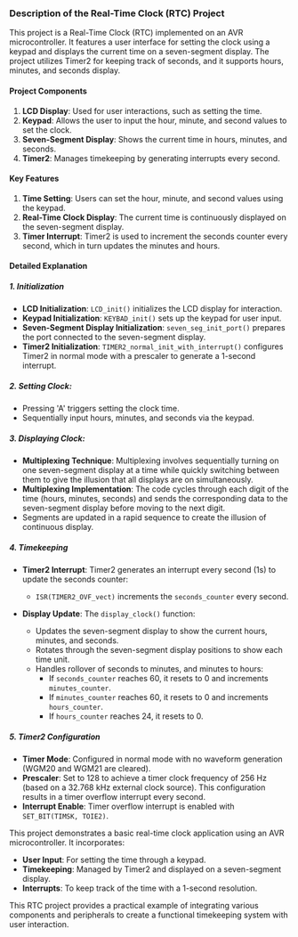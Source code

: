 ### Description of the Real-Time Clock (RTC) Project

This project is a Real-Time Clock (RTC) implemented on an AVR microcontroller. It features a user interface for setting the clock using a keypad and displays the current time on a seven-segment display. The project utilizes Timer2 for keeping track of seconds, and it supports hours, minutes, and seconds display.

#### Project Components

1. **LCD Display**: Used for user interactions, such as setting the time.
2. **Keypad**: Allows the user to input the hour, minute, and second values to set the clock.
3. **Seven-Segment Display**: Shows the current time in hours, minutes, and seconds.
4. **Timer2**: Manages timekeeping by generating interrupts every second.

#### Key Features

1. **Time Setting**: Users can set the hour, minute, and second values using the keypad.
2. **Real-Time Clock Display**: The current time is continuously displayed on the seven-segment display.
3. **Timer Interrupt**: Timer2 is used to increment the seconds counter every second, which in turn updates the minutes and hours.

#### Detailed Explanation

##### 1. **Initialization**

- **LCD Initialization**: `LCD_init()` initializes the LCD display for interaction.
- **Keypad Initialization**: `KEYBAD_init()` sets up the keypad for user input.
- **Seven-Segment Display Initialization**: `seven_seg_init_port()` prepares the port connected to the seven-segment display.
- **Timer2 Initialization**: `TIMER2_normal_init_with_interrupt()` configures Timer2 in normal mode with a prescaler to generate a 1-second interrupt.

##### 2. **Setting Clock**:
  - Pressing 'A' triggers setting the clock time.
  - Sequentially input hours, minutes, and seconds via the keypad.
    
##### 3. **Displaying Clock**:
- **Multiplexing Technique**: Multiplexing involves sequentially turning on one seven-segment display at a time while quickly switching between them to give the illusion that all displays are on simultaneously.
- **Multiplexing Implementation**: The code cycles through each digit of the time (hours, minutes, seconds) and sends the corresponding data to the seven-segment display before moving to the next digit.
- Segments are updated in a rapid sequence to create the illusion of continuous display.
 
##### 4. **Timekeeping**

- **Timer2 Interrupt**: Timer2 generates an interrupt every second (1s) to update the seconds counter:
  - `ISR(TIMER2_OVF_vect)` increments the `seconds_counter` every second.

- **Display Update**: The `display_clock()` function:
  - Updates the seven-segment display to show the current hours, minutes, and seconds.
  - Rotates through the seven-segment display positions to show each time unit.
  - Handles rollover of seconds to minutes, and minutes to hours:
    - If `seconds_counter` reaches 60, it resets to 0 and increments `minutes_counter`.
    - If `minutes_counter` reaches 60, it resets to 0 and increments `hours_counter`.
    - If `hours_counter` reaches 24, it resets to 0.

##### 5. **Timer2 Configuration**

- **Timer Mode**: Configured in normal mode with no waveform generation (WGM20 and WGM21 are cleared).
- **Prescaler**: Set to 128 to achieve a timer clock frequency of 256 Hz (based on a 32.768 kHz external clock source). This configuration results in a timer overflow interrupt every second.
- **Interrupt Enable**: Timer overflow interrupt is enabled with `SET_BIT(TIMSK, TOIE2)`.

This project demonstrates a basic real-time clock application using an AVR microcontroller. It incorporates:
- **User Input**: For setting the time through a keypad.
- **Timekeeping**: Managed by Timer2 and displayed on a seven-segment display.
- **Interrupts**: To keep track of the time with a 1-second resolution.

This RTC project provides a practical example of integrating various components and peripherals to create a functional timekeeping system with user interaction.
